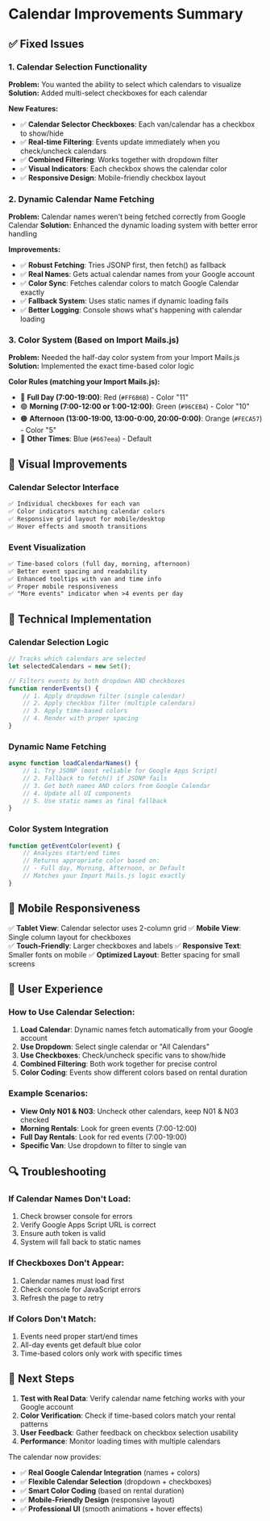 # Calendar Improvements Summary

## ✅ **Fixed Issues**

### 1. **Calendar Selection Functionality**
**Problem:** You wanted the ability to select which calendars to visualize
**Solution:** Added multi-select checkboxes for each calendar

**New Features:**
- ✅ **Calendar Selector Checkboxes**: Each van/calendar has a checkbox to show/hide
- ✅ **Real-time Filtering**: Events update immediately when you check/uncheck calendars  
- ✅ **Combined Filtering**: Works together with dropdown filter
- ✅ **Visual Indicators**: Each checkbox shows the calendar color
- ✅ **Responsive Design**: Mobile-friendly checkbox layout

### 2. **Dynamic Calendar Name Fetching**  
**Problem:** Calendar names weren't being fetched correctly from Google Calendar
**Solution:** Enhanced the dynamic loading system with better error handling

**Improvements:**
- ✅ **Robust Fetching**: Tries JSONP first, then fetch() as fallback
- ✅ **Real Names**: Gets actual calendar names from your Google account
- ✅ **Color Sync**: Fetches calendar colors to match Google Calendar exactly
- ✅ **Fallback System**: Uses static names if dynamic loading fails
- ✅ **Better Logging**: Console shows what's happening with calendar loading

### 3. **Color System (Based on Import Mails.js)**
**Problem:** Needed the half-day color system from your Import Mails.js
**Solution:** Implemented the exact time-based color logic

**Color Rules (matching your Import Mails.js):**
- 🔴 **Full Day (7:00-19:00)**: Red (`#FF6B6B`) - Color "11"
- 🟢 **Morning (7:00-12:00 or 1:00-12:00)**: Green (`#96CEB4`) - Color "10"  
- 🟠 **Afternoon (13:00-19:00, 13:00-0:00, 20:00-0:00)**: Orange (`#FECA57`) - Color "5"
- 🔵 **Other Times**: Blue (`#667eea`) - Default

## 🎨 **Visual Improvements**

### Calendar Selector Interface
```html
✅ Individual checkboxes for each van
✅ Color indicators matching calendar colors
✅ Responsive grid layout for mobile/desktop
✅ Hover effects and smooth transitions
```

### Event Visualization
```html
✅ Time-based colors (full day, morning, afternoon)
✅ Better event spacing and readability
✅ Enhanced tooltips with van and time info
✅ Proper mobile responsiveness
✅ "More events" indicator when >4 events per day
```

## 🔧 **Technical Implementation**

### Calendar Selection Logic
```javascript
// Tracks which calendars are selected
let selectedCalendars = new Set();

// Filters events by both dropdown AND checkboxes
function renderEvents() {
    // 1. Apply dropdown filter (single calendar)
    // 2. Apply checkbox filter (multiple calendars)
    // 3. Apply time-based colors
    // 4. Render with proper spacing
}
```

### Dynamic Name Fetching
```javascript
async function loadCalendarNames() {
    // 1. Try JSONP (most reliable for Google Apps Script)
    // 2. Fallback to fetch() if JSONP fails  
    // 3. Get both names AND colors from Google Calendar
    // 4. Update all UI components
    // 5. Use static names as final fallback
}
```

### Color System Integration
```javascript
function getEventColor(event) {
    // Analyzes start/end times
    // Returns appropriate color based on:
    // - Full day, Morning, Afternoon, or Default
    // Matches your Import Mails.js logic exactly
}
```

## 📱 **Mobile Responsiveness**

✅ **Tablet View**: Calendar selector uses 2-column grid
✅ **Mobile View**: Single column layout for checkboxes  
✅ **Touch-Friendly**: Larger checkboxes and labels
✅ **Responsive Text**: Smaller fonts on mobile
✅ **Optimized Layout**: Better spacing for small screens

## 🎯 **User Experience**

### How to Use Calendar Selection:
1. **Load Calendar**: Dynamic names fetch automatically from your Google account
2. **Use Dropdown**: Select single calendar or "All Calendars"  
3. **Use Checkboxes**: Check/uncheck specific vans to show/hide
4. **Combined Filtering**: Both work together for precise control
5. **Color Coding**: Events show different colors based on rental duration

### Example Scenarios:
- **View Only N01 & N03**: Uncheck other calendars, keep N01 & N03 checked
- **Morning Rentals**: Look for green events (7:00-12:00)  
- **Full Day Rentals**: Look for red events (7:00-19:00)
- **Specific Van**: Use dropdown to filter to single van

## 🔍 **Troubleshooting**

### If Calendar Names Don't Load:
1. Check browser console for errors
2. Verify Google Apps Script URL is correct
3. Ensure auth token is valid
4. System will fall back to static names

### If Checkboxes Don't Appear:
1. Calendar names must load first
2. Check console for JavaScript errors
3. Refresh the page to retry

### If Colors Don't Match:
1. Events need proper start/end times
2. All-day events get default blue color
3. Time-based colors only work with specific times

## 🚀 **Next Steps**

1. **Test with Real Data**: Verify calendar name fetching works with your Google account
2. **Color Verification**: Check if time-based colors match your rental patterns  
3. **User Feedback**: Gather feedback on checkbox selection usability
4. **Performance**: Monitor loading times with multiple calendars

The calendar now provides:
- ✅ **Real Google Calendar Integration** (names + colors)
- ✅ **Flexible Calendar Selection** (dropdown + checkboxes)  
- ✅ **Smart Color Coding** (based on rental duration)
- ✅ **Mobile-Friendly Design** (responsive layout)
- ✅ **Professional UI** (smooth animations + hover effects)
